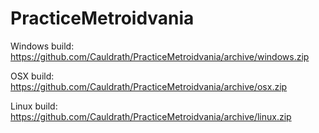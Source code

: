 # PracticeMetroidvania

Windows build: https://github.com/Cauldrath/PracticeMetroidvania/archive/windows.zip

OSX build: https://github.com/Cauldrath/PracticeMetroidvania/archive/osx.zip

Linux build: https://github.com/Cauldrath/PracticeMetroidvania/archive/linux.zip
